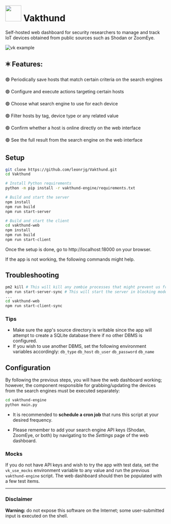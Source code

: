 # <img src="https://upload.wikimedia.org/wikipedia/commons/a/a1/Dog-1800633.svg" width=50> Vakthund

Self-hosted web dashboard for security researchers to manage and track IoT devices obtained from public sources such as Shodan or ZoomEye.

![vk example](https://github.com/leonrjg/Vakthund/assets/5253770/63d45f38-7a39-43b0-8003-2a1e91535bed)



## 🟍 Features:
🟢 Periodically save hosts that match certain criteria on the search engines

🟢 Configure and execute actions targeting certain hosts

🟢 Choose what search engine to use for each device

🟢 Filter hosts by tag, device type or any related value

🟢 Confirm whether a host is online directly on the web interface

🟢 See the full result from the search engine on the web interface

## Setup
```sh
git clone https://github.com/leonrjg/Vakthund.git
cd Vakthund

# Install Python requirements
python -m pip install -r vakthund-engine/requirements.txt

# Build and start the server
npm install
npm run build
npm run start-server

# Build and start the client
cd vakthund-web
npm install
npm run build
npm run start-client
```

Once the setup is done, go to http://localhost:18000 on your browser.

If the app is not working, the following commands might help.

## Troubleshooting
```sh
pm2 kill # This will kill any zombie processes that might prevent us from trying to start the server again
npm run start-server-sync # This will start the server in blocking mode to allow viewing error logs
...
cd vakthund-web
npm run start-client-sync
```

### Tips
- Make sure the app's source directory is writable since the app will attempt to create a SQLite database there if no other DBMS is configured.
- If you wish to use another DBMS, set the following environment variables accordingly: `db_type` `db_host` `db_user` `db_password` `db_name`

## Configuration
By following the previous steps, you will have the web dashboard working; however, the component responsible for grabbing/updating the devices from the search engines must be executed separately:
```sh
cd vakthund-engine
python main.py
```
- It is recommended to **schedule a cron job** that runs this script at your desired frequency.

- Please remember to add your search engine API keys (Shodan, ZoomEye, or both) by navigating to the _Settings_ page of the web dashboard.

### Mocks
If you do not have API keys and wish to try the app with test data, set the `vk_use_mocks` environment variable to any value and run the previous `vakthund-engine` script.
The web dashboard should then be populated with a few test items.

---

### Disclaimer

**Warning:** do not expose this software on the Internet; some user-submitted input is executed on the shell.
